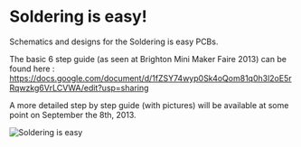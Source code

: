 Soldering is easy!
==================

Schematics and designs for the Soldering is easy PCBs.

The basic 6 step guide (as seen at Brighton Mini Maker Faire 2013)  can be found here :
https://docs.google.com/document/d/1fZSY74wyp0Sk4oQom81q0h3l2oE5rRqwzkg6VrLCVWA/edit?usp=sharing

A more detailed step by step guide (with pictures) will be available at some point on September the 8th, 2013.

![Soldering is easy](https://raw.github.com/Cyberlane/Soldering-is-easy/master/scan.png)



